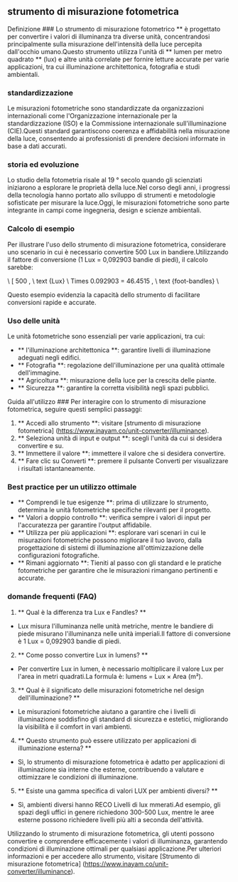 ## strumento di misurazione fotometrica

Definizione ###
Lo strumento di misurazione fotometrico ** è progettato per convertire i valori di illuminanza tra diverse unità, concentrandosi principalmente sulla misurazione dell'intensità della luce percepita dall'occhio umano.Questo strumento utilizza l'unità di ** lumen per metro quadrato ** (lux) e altre unità correlate per fornire letture accurate per varie applicazioni, tra cui illuminazione architettonica, fotografia e studi ambientali.

### standardizzazione
Le misurazioni fotometriche sono standardizzate da organizzazioni internazionali come l'Organizzazione internazionale per la standardizzazione (ISO) e la Commissione internazionale sull'illuminazione (CIE).Questi standard garantiscono coerenza e affidabilità nella misurazione della luce, consentendo ai professionisti di prendere decisioni informate in base a dati accurati.

### storia ed evoluzione
Lo studio della fotometria risale al 19 ° secolo quando gli scienziati iniziarono a esplorare le proprietà della luce.Nel corso degli anni, i progressi della tecnologia hanno portato allo sviluppo di strumenti e metodologie sofisticate per misurare la luce.Oggi, le misurazioni fotometriche sono parte integrante in campi come ingegneria, design e scienze ambientali.

### Calcolo di esempio
Per illustrare l'uso dello strumento di misurazione fotometrica, considerare uno scenario in cui è necessario convertire 500 Lux in bandiere.Utilizzando il fattore di conversione (1 Lux = 0,092903 bandie di piedi), il calcolo sarebbe:

\ [
500 \, \ text {Lux} \ Times 0.092903 = 46.4515 \, \ text {foot-bandles}
\

Questo esempio evidenzia la capacità dello strumento di facilitare conversioni rapide e accurate.

### Uso delle unità
Le unità fotometriche sono essenziali per varie applicazioni, tra cui:
- ** l'illuminazione architettonica **: garantire livelli di illuminazione adeguati negli edifici.
- ** Fotografia **: regolazione dell'illuminazione per una qualità ottimale dell'immagine.
- ** Agricoltura **: misurazione della luce per la crescita delle piante.
- ** Sicurezza **: garantire la corretta visibilità negli spazi pubblici.

Guida all'utilizzo ###
Per interagire con lo strumento di misurazione fotometrica, seguire questi semplici passaggi:
1. ** Accedi allo strumento **: visitare [strumento di misurazione fotometrica] (https://www.inayam.co/unit-converter/illuminance).
2. ** Seleziona unità di input e output **: scegli l'unità da cui si desidera convertire e su.
3. ** Immettere il valore **: immettere il valore che si desidera convertire.
4. ** Fare clic su Converti **: premere il pulsante Converti per visualizzare i risultati istantaneamente.

### Best practice per un utilizzo ottimale
- ** Comprendi le tue esigenze **: prima di utilizzare lo strumento, determina le unità fotometriche specifiche rilevanti per il progetto.
- ** Valori a doppio controllo **: verifica sempre i valori di input per l'accuratezza per garantire l'output affidabile.
- ** Utilizza per più applicazioni **: esplorare vari scenari in cui le misurazioni fotometriche possono migliorare il tuo lavoro, dalla progettazione di sistemi di illuminazione all'ottimizzazione delle configurazioni fotografiche.
- ** Rimani aggiornato **: Tieniti al passo con gli standard e le pratiche fotometriche per garantire che le misurazioni rimangano pertinenti e accurate.

### domande frequenti (FAQ)

1. ** Qual è la differenza tra Lux e Fandles? **
- Lux misura l'illuminanza nelle unità metriche, mentre le bandiere di piede misurano l'illuminanza nelle unità imperiali.Il fattore di conversione è 1 Lux = 0,092903 bandie di piedi.

2. ** Come posso convertire Lux in lumens? **
- Per convertire Lux in lumen, è necessario moltiplicare il valore Lux per l'area in metri quadrati.La formula è: lumens = Lux × Area (m²).

3. ** Qual è il significato delle misurazioni fotometriche nel design dell'illuminazione? **
- Le misurazioni fotometriche aiutano a garantire che i livelli di illuminazione soddisfino gli standard di sicurezza e estetici, migliorando la visibilità e il comfort in vari ambienti.

4. ** Questo strumento può essere utilizzato per applicazioni di illuminazione esterna? **
- Sì, lo strumento di misurazione fotometrica è adatto per applicazioni di illuminazione sia interne che esterne, contribuendo a valutare e ottimizzare le condizioni di illuminazione.

5. ** Esiste una gamma specifica di valori LUX per ambienti diversi? **
- Sì, ambienti diversi hanno RECO Livelli di lux mmerati.Ad esempio, gli spazi degli uffici in genere richiedono 300-500 Lux, mentre le aree esterne possono richiedere livelli più alti a seconda dell'attività.

Utilizzando lo strumento di misurazione fotometrica, gli utenti possono convertire e comprendere efficacemente i valori di illuminanza, garantendo condizioni di illuminazione ottimali per qualsiasi applicazione.Per ulteriori informazioni e per accedere allo strumento, visitare [Strumento di misurazione fotometrica] (https://www.inayam.co/unit-converter/illuminance).